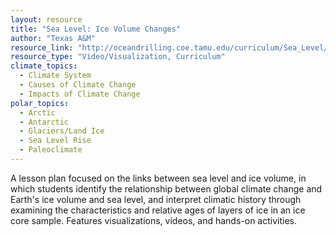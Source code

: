 ```yaml
---
layout: resource
title: "Sea Level: Ice Volume Changes"
author: "Texas A&M"
resource_link: "http://oceandrilling.coe.tamu.edu/curriculum/Sea_Level/Ice_Volume/activity.html"
resource_type: "Video/Visualization, Curriculum"
climate_topics:
  - Climate System
  - Causes of Climate Change
  - Impacts of Climate Change
polar_topics:
  - Arctic
  - Antarctic
  - Glaciers/Land Ice
  - Sea Level Rise
  - Paleoclimate
---
```


A lesson plan focused on the links between sea level and ice volume, in which students identify the relationship between global climate change and Earth's ice volume and sea level, and interpret climatic history through examining the characteristics and relative ages of layers of ice in an ice core sample. Features visualizations, videos, and hands-on activities.
